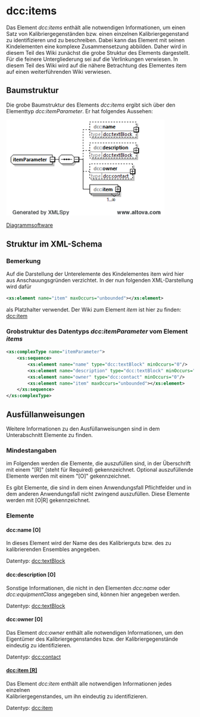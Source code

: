 # dcc:items

Das Element *dcc:items* enthält alle notwendigen Informationen, um einen Satz von 
Kalibriergegenständen bzw. einen einzelnen Kalibriergegenstand zu identifizieren 
und zu beschreiben. Dabei kann das Element mit seinen Kindelementen eine komplexe 
Zusammensetzung abbilden. Daher wird in diesem Teil des Wiki zunächst die grobe 
Struktur des Elements dargestellt. Für die feinere Untergliederung sei auf die 
Verlinkungen verwiesen. In diesem Teil des Wiki wird auf die nähere Betrachtung des 
Elementes item auf einen weiterführenden Wiki verwiesen. 

## Baumstruktur

Die grobe Baumstruktur des Elements *dcc:items* ergibt sich über den Elementtyp
*dcc:itemParameter*. Er hat folgendes Aussehen:

<img src="../../images/itemParameter_raw.png" alt="itemParameter_raw" width="425" />

[Diagrammsoftware](../XSD_diagramviewer.md)

## Struktur im XML-Schema

### Bemerkung
Auf die Darstellung der Unterelemente des Kindelementes item wird hier aus 
Anschauungsgründen verzichtet. In der nun folgenden XML-Darstellung wird dafür 

```xml
<xs:element name="item" maxOccurs="unbounded"></xs:element>
```

als Platzhalter verwendet. Der Wiki zum Element *item* ist hier zu finden:
[dcc:item](item.md)

### Grobstruktur des Datentyps *dcc:itemParameter* vom Element *items*

```xml
<xs:complexType name="itemParameter">
	<xs:sequence>
		<xs:element name="name" type="dcc:textBlock" minOccurs="0"/>
		<xs:element name="description" type="dcc:textBlock" minOccurs="0"/>
		<xs:element name="owner" type="dcc:contact" minOccurs="0"/>
		<xs:element name="item" maxOccurs="unbounded"></xs:element>
	</xs:sequence>
</xs:complexType>

```

## Ausfüllanweisungen

Weitere Informationen zu den Ausfüllanweisungen sind in dem Unterabschnitt Elemente
zu finden.

### Mindestangaben

im Folgenden werden die Elemente, die auszufüllen sind, in der Überschrift mit einem 
"[R]" (steht für Required) gekennzeichnet. Optional auszufüllende Elemente 
werden mit einem "[O]" gekennzeichnet. 

Es gibt Elemente, die sind in dem einen Anwendungsfall Pflichtfelder und in dem anderen 
Anwendungsfall nicht zwingend auszufüllen. Diese Elemente werden mit [O|R] gekennzeichnet.

### Elemente

#### dcc:name [O]

In dieses Element wird der Name des des Kalibrierguts bzw. des zu kalibrierenden 
Ensembles angegeben.

Datentyp: [dcc:textBlock](../auxElements/textBlock.md)

#### dcc:description [O]

Sonstige Informationen, die nicht in den Elementen *dcc:name* oder *dcc:equipmentClass* 
angegeben sind, können hier angegeben werden.

Datentyp: [dcc:textBlock](../auxElements/textBlock.md)

#### dcc:owner [O]

Das Element *dcc:owner* enthält alle notwendigen Informationen, um den Eigentümer 
des Kalibriergegenstandes bzw. der Kalibriergegenstände eindeutig zu identifizieren.

Datentyp: [dcc:contact](../auxElements/contact.md)

#### [dcc:item [R]](item.md)

Das Element *dcc:item* enthält alle notwendigen Informationen jedes einzelnen  
Kalibriergegenstandes, um ihn eindeutig zu identifizieren. 

Datentyp: [dcc:item](item.md)

